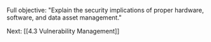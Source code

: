 Full objective: "Explain the security implications of proper hardware, software,
and data asset management."



Next: [[4.3 Vulnerability Management]]